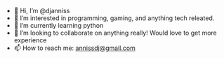- 👋 Hi, I’m @djanniss
- 👀 I’m interested in programming, gaming, and anything tech releated. 
- 🌱 I’m currently learning python
- 💞️ I’m looking to collaborate on anything really! Would love to get more experience
- 📫 How to reach me: annissdj@gmail.com

<!---
djanniss/djanniss is a ✨ special ✨ repository because its `README.md` (this file) appears on your GitHub profile.
You can click the Preview link to take a look at your changes.
--->
